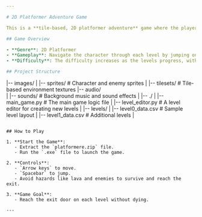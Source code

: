 ```yaml
---

# 2D Platformer Adventure Game

This is a **tile-based, 2D platformer adventure** game where the player navigates through levels to reach the exit door while avoiding hazards like lava pits and enemy sprites. The game becomes progressively challenging with more complex layouts and enemies.

## Game Overview

- **Genre**: 2D Platformer
- **Gameplay**: Navigate the character through each level by jumping on platforms and avoiding hazards. Instant death occurs if the player falls into a lava pit or touches an enemy.
- **Difficulty**: The difficulty increases as the levels progress, with more obstacles and hazards to overcome.

## Project Structure

```
|-- images/
|   |-- sprites/           # Character and enemy sprites
|   |-- tilesets/          # Tile-based environment textures
|-- audio/   
|   |-- sounds/            # Background music and sound effects
|
|-- ./
|   |-- main_game.py       # The main game logic file
|   |-- level_editor.py    # A level editor for creating new levels
|
|-- levels/
|   |-- level0_data.csv        # Sample level layout
|   |-- level1_data.csv        # Additional levels
|

```

## How to Play

1. **Start the Game**:
   - Extract the `platformere.zip` file.
   - Run the `.exe` file to launch the game.

2. **Controls**:
   - `Arrow keys` to move.
   - `Spacebar` to jump.
   - Avoid hazards like lava and enemies to survive and reach the exit.

3. **Game Goal**:
   - Reach the exit door on each level without dying.

---
```

